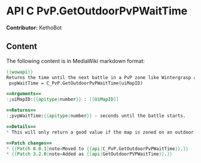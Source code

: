 # API C PvP.GetOutdoorPvPWaitTime

**Contributor:** KethoBot

## Content

The following content is in MediaWiki markdown format:

```mediawiki
{{wowapi}}
Returns the time until the next battle in a PvP zone like Wintergrasp and Tol Barad.
 pvpWaitTime = C_PvP.GetOutdoorPvPWaitTime(uiMapID)

==Arguments==
:;uiMapID:{{apitype|number}} : [[UiMapID]]

==Returns==
:;pvpWaitTime:{{apitype|number}} - seconds until the battle starts.

==Details==
* This will only return a good value if the map is zoned on an outdoor battle map and you are not in an instance.

==Patch changes==
* {{Patch 8.0.1|note=Moved to {{api|C_PvP.GetOutdoorPvPWaitTime}}.}}
* {{Patch 3.2.0|note=Added as {{api|GetOutdoorPVPWaitTime}}.}}
```